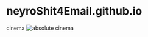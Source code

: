 # neyroShit4Email.github.io
cinema
![absolute cinema](https://i.pinimg.com/736x/fe/ac/35/feac35ee1a41c7dedca37070115c1234.jpg)

